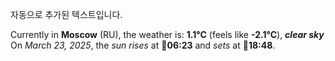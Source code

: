 
자동으로 추가된 텍스트입니다.

<!--START_SECTION:weather:moscow-->
Currently in **Moscow** (RU), the weather is: **1.1°C** (feels like **-2.1°C**), ***clear sky***<br/>
On *March 23, 2025*, the *sun rises* at 🌅**06:23** and *sets* at 🌇**18:48**.
<!--END_SECTION:weather-->
